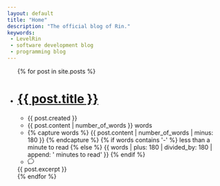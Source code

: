 ```yaml
---
layout: default
title: "Home"
description: "The official blog of Rin."
keywords:
 - LevelRin
 - software development blog
 - programming blog
---
```


<ul>
  {% for post in site.posts %}
    <li>
      <h1><a href="{{ post.url }}">{{ post.title }}</a></h1>
      <ul>
        <li>{{ post.created }}</li>
        <li>{{ post.content | number_of_words }} words</li>
        <li>
          {% capture words %}
            {{ post.content | number_of_words | minus: 180 }}
          {% endcapture %}
          {% if words contains '-' %}
            less than a minute to read
          {% else %}
            {{ words | plus: 180 | divided_by: 180 | append: ' minutes to read' }}
          {% endif %}
        </li>
        <li>
        <svg class="bi bi-chat" width="1em" height="1em" viewBox="0 0 16 16" fill="currentColor" xmlns="http://www.w3.org/2000/svg">
          <path fill-rule="evenodd" d="M2.678 11.894a1 1 0 0 1 .287.801 10.97 10.97 0 0 1-.398 2c1.395-.323 2.247-.697 2.634-.893a1 1 0 0 1 .71-.074A8.06 8.06 0 0 0 8 14c3.996 0 7-2.807 7-6 0-3.192-3.004-6-7-6S1 4.808 1 8c0 1.468.617 2.83 1.678 3.894zm-.493 3.905a21.682 21.682 0 0 1-.713.129c-.2.032-.352-.176-.273-.362a9.68 9.68 0 0 0 .244-.637l.003-.01c.248-.72.45-1.548.524-2.319C.743 11.37 0 9.76 0 8c0-3.866 3.582-7 8-7s8 3.134 8 7-3.582 7-8 7a9.06 9.06 0 0 1-2.347-.306c-.52.263-1.639.742-3.468 1.105z"/>
        </svg>
          <a href="{{ post.url | absolute_url }}#disqus_thread"></a>
        </li>
      </ul>
      {{ post.excerpt }}
    </li>
  {% endfor %}
</ul>

<script id="dsq-count-scr" src="//levelrin.disqus.com/count.js" async></script>
